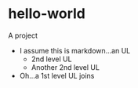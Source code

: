 # hello-world
A project
* I assume this is markdown...an UL
  * 2nd level UL
  * Another 2nd level UL
* Oh...a 1st level UL joins
